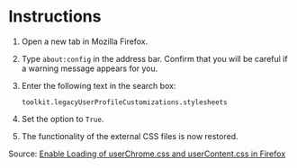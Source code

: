 # Instructions

1. Open a new tab in Mozilla Firefox.

2. Type `about:config` in the address bar. Confirm that you will be careful if a
   warning message appears for you.

3. Enter the following text in the search box:

   ```
   toolkit.legacyUserProfileCustomizations.stylesheets
   ```

4. Set the option to `True`.

5. The functionality of the external CSS files is now restored.

Source: [Enable Loading of userChrome.css and userContent.css in Firefox](https://winaero.com/enable-loading-userchrome-css-usercontent-css-firefox/)
